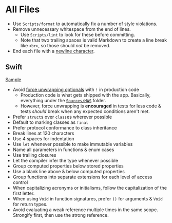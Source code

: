 # All Files

- Use `Scripts/format` to automatically fix a number of style violations.
- Remove unnecessary whitespace from the end of lines.
  - Use `Scripts/lint` to look for these before committing.
  - Note that two trailing spaces is valid Markdown to create a line break like `<br>`,
    so those should _not_ be removed.
- End each file with a [newline character](
    https://unix.stackexchange.com/questions/18743/whats-the-point-in-adding-a-new-line-to-the-end-of-a-file#18789
  ).

## Swift

[Sample](Sample.swift)

- Avoid [force unwrapping optionals](https://blog.timac.org/2017/0628-swift-banning-force-unwrapping-optionals)
with `!` in production code
  - Production code is what gets shipped with the app. Basically, everything under the
  [`Sources/MAS`](https://github.com/mas-cli/mas/tree/main/Sources/MAS) folder.
  - However, force unwrapping is **encouraged** in tests for less code & tests
  _should_ break when any expected conditions aren't met.
- Prefer `struct`s over `class`es wherever possible
- Default to marking classes as `final`
- Prefer protocol conformance to class inheritance
- Break lines at 120 characters
- Use 4 spaces for indentation
- Use `let` whenever possible to make immutable variables
- Name all parameters in functions & enum cases
- Use trailing closures
- Let the compiler infer the type whenever possible
- Group computed properties below stored properties
- Use a blank line above & below computed properties
- Group functions into separate extensions for each level of access control
- When capitalizing acronyms or initialisms, follow the capitalization of the first letter.
- When using `Void` in function signatures, prefer `()` for arguments & `Void` for return types.
- Avoid evaluating a weak reference multiple times in the same scope. Strongify first, then use the strong reference.
